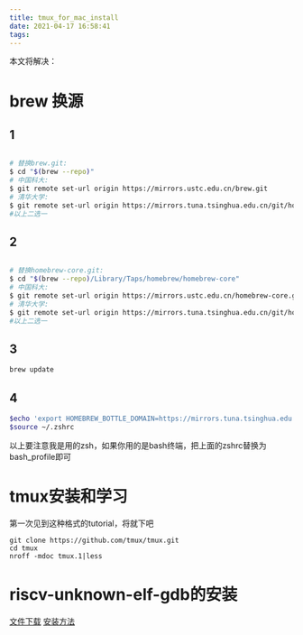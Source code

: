 ```yaml
---
title: tmux_for_mac_install
date: 2021-04-17 16:58:41
tags:
---
```


本文将解决：

# brew 换源

## 1

```bash

# 替换brew.git:
$ cd "$(brew --repo)"
# 中国科大:
$ git remote set-url origin https://mirrors.ustc.edu.cn/brew.git
# 清华大学:
$ git remote set-url origin https://mirrors.tuna.tsinghua.edu.cn/git/homebrew/brew.git
#以上二选一
```

## 2
```bash

# 替换homebrew-core.git:
$ cd "$(brew --repo)/Library/Taps/homebrew/homebrew-core"
# 中国科大:
$ git remote set-url origin https://mirrors.ustc.edu.cn/homebrew-core.git
# 清华大学:
$ git remote set-url origin https://mirrors.tuna.tsinghua.edu.cn/git/homebrew/homebrew-core.git
#以上二选一
```
## 3
```bash
brew update
```
## 4
```bash
$echo 'export HOMEBREW_BOTTLE_DOMAIN=https://mirrors.tuna.tsinghua.edu.cn/homebrew-bottles/bottles/' >> ~/.zshrc
$source ~/.zshrc
```
以上要注意我是用的zsh，如果你用的是bash终端，把上面的zshrc替换为bash_profile即可

# tmux安装和学习
第一次见到这种格式的tutorial，将就下吧
```
git clone https://github.com/tmux/tmux.git
cd tmux
nroff -mdoc tmux.1|less
```
# riscv-unknown-elf-gdb的安装
[文件下载](https://rcore-os.github.io/rCore-Tutorial-Book-v3/chapter0/5setup-devel-env.html#gdb)
[安装方法](https://github.com/LoesterFranco/riscv_gcc_prebuilt)

